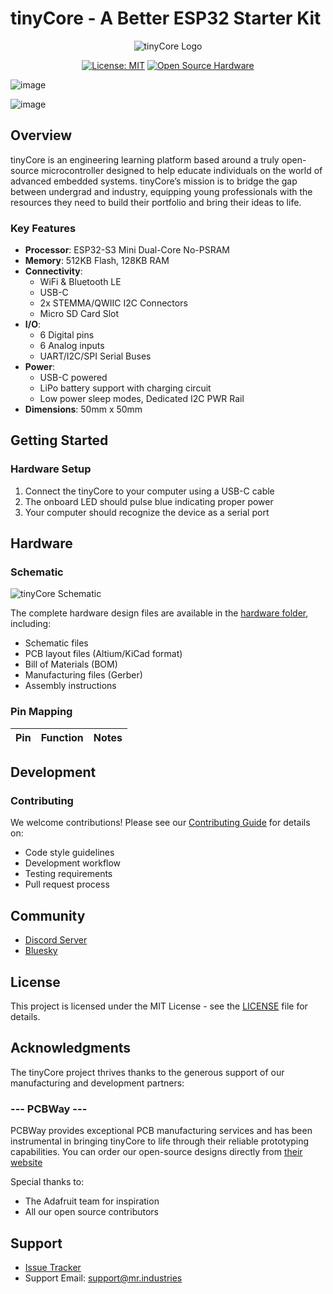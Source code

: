 # tinyCore - A Better ESP32 Starter Kit

<div align="center">

![tinyCore Logo](assets/iota-logo.png)

[![License: MIT](https://img.shields.io/badge/License-MIT-yellow.svg)](https://opensource.org/licenses/MIT)
[![Open Source Hardware](https://img.shields.io/badge/Hardware-Open%20Source-brightgreen)](https://www.oshwa.org/)

</div>

![image](https://github.com/user-attachments/assets/16b84b4e-978e-4d1d-b7d1-50d26df883d8)

![image](https://github.com/user-attachments/assets/2e7e69f3-f873-4301-b462-13db0d8916a2)


## Overview

tinyCore is an engineering learning platform based around a truly open-source microcontroller designed to help educate individuals on the world of advanced embedded systems. tinyCore’s mission is to bridge the gap between undergrad and industry, equipping young professionals with the resources they need to build their portfolio and bring their ideas to life. 

### Key Features

- **Processor**: ESP32-S3 Mini Dual-Core No-PSRAM
- **Memory**: 512KB Flash, 128KB RAM
- **Connectivity**: 
  - WiFi & Bluetooth LE
  - USB-C
  - 2x STEMMA/QWIIC I2C Connectors
  - Micro SD Card Slot
- **I/O**:
  - 6 Digital pins
  - 6 Analog inputs
  - UART/I2C/SPI Serial Buses
- **Power**: 
  - USB-C powered
  - LiPo battery support with charging circuit
  - Low power sleep modes, Dedicated I2C PWR Rail
- **Dimensions**: 50mm x 50mm

## Getting Started

### Hardware Setup

1. Connect the tinyCore to your computer using a USB-C cable
2. The onboard LED should pulse blue indicating proper power
3. Your computer should recognize the device as a serial port

## Hardware

### Schematic

![tinyCore Schematic](assets/schematic.png)

The complete hardware design files are available in the [hardware folder](https://github.com/Mister-Industries/tinyCore/tree/main/Hardware), including:
- Schematic files 
- PCB layout files (Altium/KiCad format)
- Bill of Materials (BOM)
- Manufacturing files (Gerber)
- Assembly instructions

### Pin Mapping

| Pin | Function | Notes |
|-----|----------|-------|

## Development

### Contributing

We welcome contributions! Please see our [Contributing Guide](CONTRIBUTING.md) for details on:
- Code style guidelines
- Development workflow
- Testing requirements
- Pull request process

## Community

- [Discord Server](https://discord.gg/hvJZhwfQsF)
- [Bluesky](https://bsky.app/profile/mr.industries)

## License

This project is licensed under the MIT License - see the [LICENSE](LICENSE) file for details.

## Acknowledgments
The tinyCore project thrives thanks to the generous support of our manufacturing and development partners:
### --- PCBWay ---

PCBWay provides exceptional PCB manufacturing services and has been instrumental in bringing tinyCore to life through their reliable prototyping capabilities. You can order our open-source designs directly from [their website](https://www.pcbway.com/project/shareproject/iota_The_Open_Source_Advanced_IoT_Learning_Platform_12776757.html)

Special thanks to:
- The Adafruit team for inspiration
- All our open source contributors



## Support

- [Issue Tracker](https://github.com/tinycore/tinycore/issues)
- Support Email: support@mr.industries
